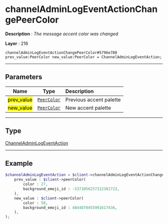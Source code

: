 # channelAdminLogEventActionChangePeerColor

**Description** : *The message accent color was changed*

**Layer** : 216

```tl
channelAdminLogEventActionChangePeerColor#5796e780 prev_value:PeerColor new_value:PeerColor = ChannelAdminLogEventAction;
```

---

## Parameters

| Name | Type | Description |
| :---: | :---: | :--- |
| <mark>prev_value</mark> | [`PeerColor`](type/PeerColor) | Previous accent palette |
| <mark>new_value</mark> | [`PeerColor`](type/PeerColor) | New accent palette |

---

## Type

[ChannelAdminLogEventAction](type/ChannelAdminLogEventAction)

---

## Example

```php
$channelAdminLogEventAction = $client->channelAdminLogEventActionChangePeerColor(
	prev_value : $client->peerColor(
		color : 27,
		background_emoji_id : -5371056257322381723,
	),
	new_value : $client->peerColor(
		color : 58,
		background_emoji_id : 4844870455991617436,
	),
);
```